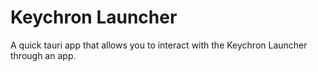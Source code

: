 # Keychron Launcher
A quick tauri app that allows you to interact with the Keychron Launcher through an app.